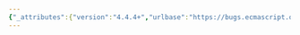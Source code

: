 ```yaml
---
{"_attributes":{"version":"4.4.4+","urlbase":"https://bugs.ecmascript.org/","maintainer":"dherman@mozilla.com"},"bug":{"bug_id":4201,"creation_ts":"2015-03-19 05:20:00 -0700","short_desc":"B.2.1.2 unescape: \"uneunscape\"","delta_ts":"2015-03-19 06:12:05 -0700","product":"Draft for 6th Edition","component":"editorial issue","version":"Rev 36: March 17, 2015 Release Candidate 3","rep_platform":"All","op_sys":"All","bug_status":"RESOLVED","resolution":"DUPLICATE","dup_id":4172,"priority":"Normal","bug_severity":"normal","everconfirmed":true,"reporter":{"uid":"claude.pache","name":"Claude Pache"},"assigned_to":{"uid":"allen","name":"Allen Wirfs-Brock"},"cc":"andrebargull","long_desc":[{"commentid":13912,"comment_count":0,"who":{"uid":"claude.pache","name":"Claude Pache"},"bug_when":"2015-03-19 05:20:48 -0700","thetext":"B.2.1.2 unescape\nsecond paragraph\n\n    \"The uneunscape function is...\"\n\nReplace \"uneunscape\" with \"unescape\"."},{"commentid":13914,"comment_count":1,"who":{"uid":"andrebargull","name":"André Bargull"},"bug_when":"2015-03-19 06:12:05 -0700","thetext":"\n\n*** This bug has been marked as a duplicate of bug 4172 ***"}]}}
---
```

